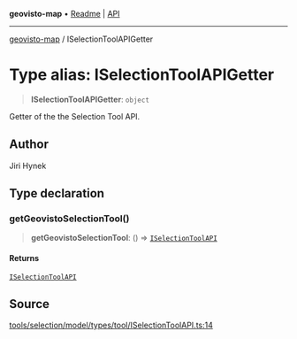 **geovisto-map** • [Readme](../README.md) \| [API](../globals.md)

***

[geovisto-map](../README.md) / ISelectionToolAPIGetter

# Type alias: ISelectionToolAPIGetter

> **ISelectionToolAPIGetter**: `object`

Getter of the the Selection Tool API.

## Author

Jiri Hynek

## Type declaration

### getGeovistoSelectionTool()

> **getGeovistoSelectionTool**: () => [`ISelectionToolAPI`](ISelectionToolAPI.md)

#### Returns

[`ISelectionToolAPI`](ISelectionToolAPI.md)

## Source

[tools/selection/model/types/tool/ISelectionToolAPI.ts:14](https://github.com/geovisto/geovisto-map/blob/5ee2cb5d45c19062fc8fc6beefa2848c076518b6/src/tools/selection/model/types/tool/ISelectionToolAPI.ts#L14)
